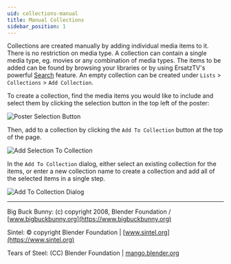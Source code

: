 ```yaml
---
uid: collections-manual
title: Manual Collections
sidebar_position: 1
---
```


Collections are created manually by adding individual media items to it. There is no restriction on media type. A collection can contain a single media type, eg. movies or any combination of media types.
The items to be added can be found by browsing your libraries or by using ErsatzTV's powerful [Search](search) feature. An empty collection can be created under `Lists` > `Collections` > `Add Collection`.

To create a collection, find the media items you would like to include and select them by clicking the selection button in the top left of the poster:

![Poster Selection Button](/images/docs/poster-selection-button.png)

Then, add to a collection by clicking the `Add To Collection` button at the top of the page.

![Add Selection To Collection](/images/docs/add-selection-to-collection.png)

In the `Add To Collection` dialog, either select an existing collection for the items, or enter a new collection name to create a collection and add all of the selected items in a single step.

![Add To Collection Dialog](/images/docs/add-to-collection-dialog.png)

---

Big Buck Bunny: (c) copyright 2008, Blender Foundation / [www.bigbuckbunny.org](https://www.bigbuckbunny.org)

Sintel: © copyright Blender Foundation | [www.sintel.org](https://www.sintel.org)

Tears of Steel: (CC) Blender Foundation | [mango.blender.org](https://mango.blender.org)
